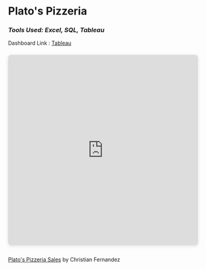 # Plato's Pizzeria 
### *Tools Used: Excel, SQL, Tableau*

Dashboard Link : [Tableau]()
<br>
<div style="position: relative; width: 100%; height: 0; padding-top: 100.0000%;
 padding-bottom: 0; box-shadow: 0 2px 8px 0 rgba(63,69,81,0.16); margin-top: 1.6em; margin-bottom: 0.9em; overflow: hidden;
 border-radius: 8px; will-change: transform;">
  <iframe loading="lazy" style="position: absolute; width: 100%; height: 100%; top: 0; left: 0; border: none; padding: 0;margin: 0;"
    src="https:&#x2F;&#x2F;www.canva.com&#x2F;design&#x2F;DAFoRgXUtYs&#x2F;view?embed" allowfullscreen="allowfullscreen" allow="fullscreen">
  </iframe>
</div>
<br>
<a href="https:&#x2F;&#x2F;www.canva.com&#x2F;design&#x2F;DAFoRgXUtYs&#x2F;view?utm_content=DAFoRgXUtYs&amp;utm_campaign=designshare&amp;utm_medium=embeds&amp;utm_source=link" target="_blank" rel="noopener">Plato's Pizzeria Sales</a> by Christian Fernandez
